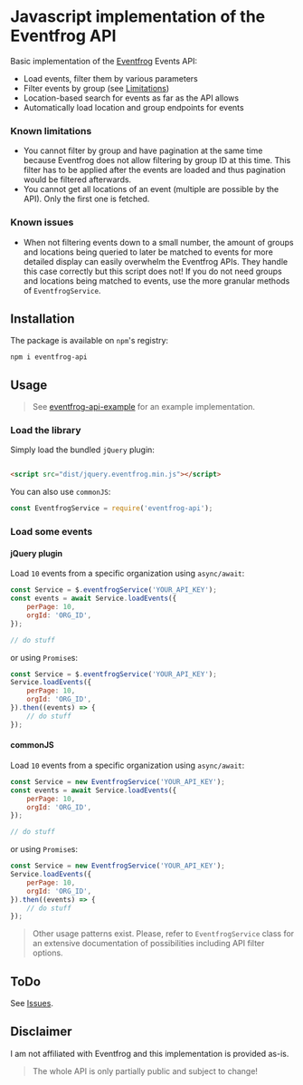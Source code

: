 # Javascript implementation of the Eventfrog API

Basic implementation of the [Eventfrog](https://eventfrog.ch) Events API:

* Load events, filter them by various parameters
* Filter events by group (see [Limitations](#known-limitations))
* Location-based search for events as far as the API allows
* Automatically load location and group endpoints for events

### Known limitations

* You cannot filter by group and have pagination at the same time because Eventfrog does not allow filtering by group ID
  at this time. This filter has to be applied after the events are loaded and thus pagination would be filtered afterwards.
* You cannot get all locations of an event (multiple are possible by the API). Only the first one is fetched.

### Known issues

* When not filtering events down to a small number, the amount of groups and locations being queried to later be matched
  to events for more detailed display can easily overwhelm the Eventfrog APIs. They handle this case correctly but this
  script does not! If you do not need groups and locations being matched to events, use the more granular methods
  of `EventfrogService`.

## Installation

The package is available on `npm`'s registry:

```shell
npm i eventfrog-api
```

## Usage

> See [eventfrog-api-example](https://github.com/poljpocket/eventfrog-api-example) for an example implementation.

### Load the library

Simply load the bundled `jQuery` plugin:

```html

<script src="dist/jquery.eventfrog.min.js"></script>
```

You can also use `commonJS`:

```js
const EventfrogService = require('eventfrog-api');
```

### Load some events

#### jQuery plugin

Load `10` events from a specific organization using `async/await`:

```js
const Service = $.eventfrogService('YOUR_API_KEY');
const events = await Service.loadEvents({
    perPage: 10,
    orgId: 'ORG_ID',
});

// do stuff
```

or using `Promise`s:

```js
const Service = $.eventfrogService('YOUR_API_KEY');
Service.loadEvents({
    perPage: 10,
    orgId: 'ORG_ID',
}).then((events) => {
    // do stuff
});
```

#### commonJS

Load `10` events from a specific organization using `async/await`:

```js
const Service = new EventfrogService('YOUR_API_KEY');
const events = await Service.loadEvents({
    perPage: 10,
    orgId: 'ORG_ID',
});

// do stuff
```

or using `Promise`s:

```js
const Service = new EventfrogService('YOUR_API_KEY');
Service.loadEvents({
    perPage: 10,
    orgId: 'ORG_ID',
}).then((events) => {
    // do stuff
});
```

> Other usage patterns exist. Please, refer to `EventfrogService` class for an extensive documentation of possibilities including API filter options.

## ToDo

See [Issues](https://github.com/poljpocket/eventfrog-api/issues).

## Disclaimer

I am not affiliated with Eventfrog and this implementation is provided as-is.

> The whole API is only partially public and subject to change!
